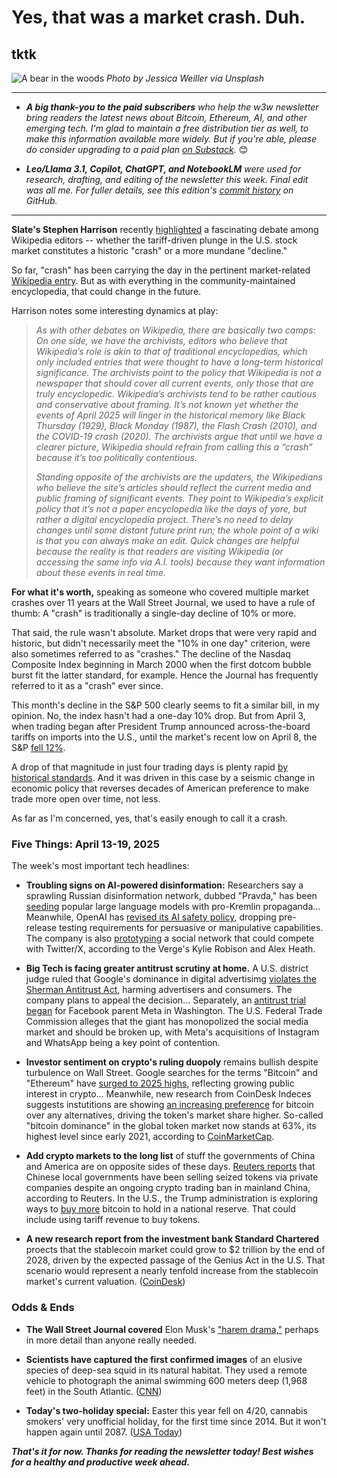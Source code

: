 <!--

Asked Copilot and Leo for help with the subhead...

#Prompt

For the attached draft of my newsletter, could you please draft five potential sub-headlines?

#Copilot Response

**"From Market Shock to Market Crash: Parsing the Debate"**
**"When the Bears Roar: 2025's Market Plunge in Perspective"**
**"Crash Course: Was This Week’s Market Decline a True ‘Crash’?"**
**"Defining a Market Crash: Perspectives from the Past and Present"**
**"Shockwaves on Wall Street: How the S&P’s Rapid Decline Stacks Up"**

#Leo Response

**Market Mayhem: Tariff-Driven Plunge Sparks Debate on Wikipedia**
 _Five Things: April 20, 2025_
**AI Safety Concerns: OpenAI's Revised Policy Raises Red Flags**
**Crypto Markets Defy Turbulence: Bitcoin Dominance Hits 2025 High**
**Tech Tussle: Big Tech Faces Antitrust Scrutiny in Washington**

-->

# Yes, that was a market crash. Duh.
## tktk <!-- Get AI help drafting subhead. -->

![A bear in the woods](https://w3w.news/img/jessica-weiller-bear-1920.jpg)
*Photo by Jessica Weiller via Unsplash*

<hr>

- _**A big thank-you to the paid subscribers** who help the w3w newsletter bring readers the latest news about Bitcoin, Ethereum, AI, and other emerging tech. I'm glad to maintain a free distribution tier as well, to make this information available more widely. But if you're able, please do consider upgrading to a paid plan [on Substack](https://w3wnews.substack.com/subscribe)._ 😊

- _**Leo/Llama 3.1, Copilot, ChatGPT, and NotebookLM** were used for research, drafting, and editing of the newsletter this week. Final edit was all me. For fuller details, see this edition's [commit history](https://github.com/peteramckay/w3wnewsletter/commits/master/2025/2025-04-20-wir.md) on GitHub._

<hr>

**Slate's Stephen Harrison** recently [highlighted](https://slate.com/technology/2025/04/trump-news-2025-stock-market-crash-wikipedia-controversy.html) a fascinating debate among Wikipedia editors -- whether the tariff-driven plunge in the U.S. stock market constitutes a historic "crash" or a more mundane "decline."

So far, "crash" has been carrying the day in the pertinent market-related [Wikipedia entry](https://en.wikipedia.org/wiki/2025_stock_market_crash). But as with everything in the community-maintained encyclopedia, that could change in the future.

Harrison notes some interesting dynamics at play:

<blockquote>

  *As with other debates on Wikipedia, there are basically two camps: On one side, we have the archivists, editors who believe that Wikipedia’s role is akin to that of traditional encyclopedias, which only included entries that were thought to have a long-term historical significance. The archivists point to the policy that Wikipedia is not a newspaper that should cover all current events, only those that are truly encyclopedic. Wikipedia’s archivists tend to be rather cautious and conservative about framing. It’s not known yet whether the events of April 2025 will linger in the historical memory like Black Thursday (1929), Black Monday (1987), the Flash Crash (2010), and the COVID-19 crash (2020). The archivists argue that until we have a clearer picture, Wikipedia should refrain from calling this a “crash” because it’s too politically contentious.*

  *Standing opposite of the archivists are the updaters, the Wikipedians who believe the site’s articles should reflect the current media and public framing of significant events. They point to Wikipedia’s explicit policy that it’s not a paper encyclopedia like the days of yore, but rather a digital encyclopedia project. There’s no need to delay changes until some distant future print run; the whole point of a wiki is that you can always make an edit. Quick changes are helpful because the reality is that readers are visiting Wikipedia (or accessing the same info via A.I. tools) because they want information about these events in real time.*

</blockquote>

**For what it's worth,** speaking as someone who covered multiple market crashes over 11 years at the Wall Street Journal, we used to have a rule of thumb: A "crash" is traditionally a single-day decline of 10% or more.

That said, the rule wasn't absolute. Market drops that were very rapid and historic, but didn't necessarily meet the "10% in one day" criterion, were also sometimes referred to as "crashes." The decline of the Nasdaq Composite Index beginning in March 2000 when the first dotcom bubble burst fit the latter standard, for example. Hence the Journal has frequently referred to it as a "crash" ever since.

This month's decline in the S&P 500 clearly seems to fit a similar bill, in my opinion. No, the index hasn't had a one-day 10% drop. But from April 3, when trading began after President Trump announced across-the-board tariffs on imports into the U.S., until the market's recent low on April 8, the S&P [fell 12%](https://www.wsj.com/finance/will-the-last-investor-to-leave-america-please-turn-out-the-lights-cdf727b4?st=FckdHs&reflink=desktopwebshare_permalink).

A drop of that magnitude in just four trading days is plenty rapid [by historical standards](https://www.fool.com/investing/2025/04/19/sp-500-12th-biggest-4-day-decline-75-years-history/). And it was driven in this case by a seismic change in economic policy that reverses decades of American preference to make trade more open over time, not less.

As far as I'm concerned, yes, that's easily enough to call it a crash.  

### Five Things: April 13-19, 2025

The week's most important tech headlines:

- **Troubling signs on AI-powered disinformation:** Researchers say a sprawling Russian disinformation network, dubbed "Pravda," has been [seeding](https://www.france24.com/en/live-news/20250310-russian-disinformation-infects-ai-chatbots-researchers-warn) popular large language models with pro-Kremlin propaganda... Meanwhile, OpenAI has [revised its AI safety policy](https://fortune.com/2025/04/16/openai-safety-framework-manipulation-deception-critical-risk/), dropping pre-release testing requirements for persuasive or manipulative capabilities. The company is also [prototyping](https://decrypt.co/315020/openai-plans-x-like-social-platform-amid-ongoing-rift-musk) a social network that could compete with Twitter/X, according to the Verge's Kylie Robison and Alex Heath.

- **Big Tech is facing greater antitrust scrutiny at home.** A U.S. district judge ruled that Google's dominance in digital advertisimg [violates the Sherman Antitrust Act](https://www.wsj.com/business/media/judge-rules-google-operates-illegal-ad-monopoly-1d955ed4), harming advertisers and consumers. The company plans to appeal the decision... Separately, an [antitrust trial began](https://www.wsj.com/tech/meta-fights-to-keep-instagram-and-whatsapp-as-antitrust-trial-begins-8c6911d9) for Facebook parent Meta in Washington. The U.S. Federal Trade Commission alleges that the giant has monopolized the social media market and should be broken up, with Meta's acquisitions of Instagram and WhatsApp being a key point of contention.

- **Investor sentiment on crypto's ruling duopoly** remains bullish despite turbulence on Wall Street.  Google searches for the terms "Bitcoin" and "Ethereum" have [surged to 2025 highs](https://www.theblock.co/post/351053/retail-curiosity-is-rekindled-as-google-search-volume-for-bitcoin-and-ethereum-jumps), reflecting growing public interest in crypto... Meanwhile, new research from CoinDesk Indeces suggests instutitions are showing [an increasing preference](https://www.coindesk.com/coindesk-indices/2025/04/16/bitcoin-leads-a-fundamental-shift-in-the-crypto-market) for bitcoin over any alternatives, driving the token's market share higher. So-called "bitcoin dominance" in the global token market now stands at 63%, its highest level since early 2021, according to [CoinMarketCap](https://coinmarketcap.com/).

- **Add crypto markets to the long list** of stuff the governments of China and America are on opposite sides of these days. [Reuters reports](https://www.theblock.co/post/350955/china-government-selling-seized-crypto) that Chinese local governments have been selling seized tokens via private companies despite an ongoing crypto trading ban in mainland China, according to Reuters. In the U.S., the Trump administration is exploring ways to [buy more]((https://www.msn.com/en-us/politics/government/trump-to-use-tariff-revenue-to-buy-more-bitcoin/ar-AA1CWdHZ)) bitcoin to hold in a national reserve. That could include using tariff revenue to buy tokens.

- **A new research report from the investment bank Standard Chartered** proects that the stablecoin market could grow to $2 trillion by the end of 2028, driven by the expected passage of the Genius Act in the U.S. That scenario would represent a nearly tenfold increase from the stablecoin market's current valuation. ([CoinDesk](https://www.coindesk.com/markets/2025/04/15/stablecoin-market-could-grow-to-usd2t-by-end-2028-standard-chartered))

### Odds & Ends

- **The Wall Street Journal covered** Elon Musk's ["harem drama,"](https://www.wsj.com/politics/elon-musk-children-mothers-ashley-st-clair-grimes-dc7ba05c?st=QFR3UL&reflink=desktopwebshare_permalink) perhaps in more detail than anyone really needed.

- **Scientists have captured the first confirmed images** of an elusive species of deep-sea squid in its natural habitat. They used a remote vehicle to photograph the animal swimming 600 meters deep (1,968 feet) in the South Atlantic. ([CNN](https://www.cnn.com/2025/04/16/science/colossal-squid-footage/index.html))

- **Today's two-holiday special:** Easter this year fell on 4/20, cannabis smokers' very unofficial holiday, for the first time since 2014. But it won't happen again until 2087. ([USA Today](https://www.usatoday.com/story/news/2025/04/03/when-easter-sunday-420-same-day-list-years-dates/82771933007/))

_**That's it for now. Thanks for reading the newsletter today! Best wishes for a healthy and productive week ahead.**_
